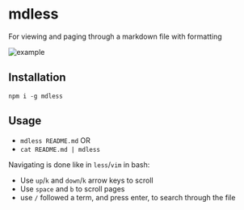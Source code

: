 # mdless
For viewing and paging through a markdown file with formatting

![example](https://i.imgur.com/nAj7M9J.png)

## Installation
`npm i -g mdless`

## Usage
* `mdless README.md`
OR
* `cat README.md | mdless`

Navigating is done like in `less`/`vim` in bash:
* Use `up`/`k` and `down`/`k` arrow keys to scroll
* Use `space` and `b` to scroll pages
* use `/` followed a term, and press enter, to search through the file
